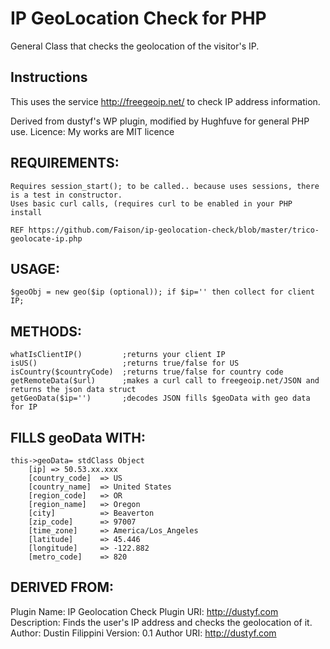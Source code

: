 IP GeoLocation Check for PHP
====================

General Class that checks the geolocation of the visitor's IP.

## Instructions

This uses the service http://freegeoip.net/ to check IP address information.

Derived from dustyf's WP plugin, modified by Hughfuve for general PHP use.
Licence: My works are MIT licence 

## REQUIREMENTS:
    Requires session_start(); to be called.. because uses sessions, there is a test in constructor.
    Uses basic curl calls, (requires curl to be enabled in your PHP install

    REF https://github.com/Faison/ip-geolocation-check/blob/master/trico-geolocate-ip.php
## USAGE:
    $geoObj = new geo($ip (optional)); if $ip='' then collect for client IP;
  
## METHODS:
    whatIsClientIP()         ;returns your client IP
    isUS()                   ;returns true/false for US
    isCountry($countryCode)  ;returns true/false for country code
    getRemoteData($url)      ;makes a curl call to freegeoip.net/JSON and returns the json data struct
    getGeoData($ip='')       ;decodes JSON fills $geoData with geo data for IP
 
 ## FILLS geoData WITH:
    this->geoData= stdClass Object
        [ip] => 50.53.xx.xxx
        [country_code]  => US
        [country_name]  => United States
        [region_code]   => OR
        [region_name]   => Oregon
        [city]          => Beaverton
        [zip_code]      => 97007
        [time_zone]     => America/Los_Angeles
        [latitude]      => 45.446
        [longitude]     => -122.882
        [metro_code]    => 820
    
 
## DERIVED FROM:  
Plugin Name: IP Geolocation Check
Plugin URI: http://dustyf.com
Description: Finds the user's IP address and checks the geolocation of it.
Author: Dustin Filippini
Version: 0.1
Author URI: http://dustyf.com
